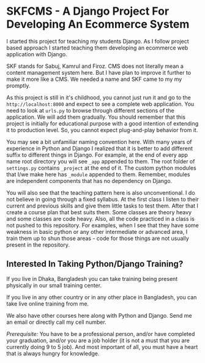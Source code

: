 # SKFCMS - A Django Project For Developing An Ecommerce System
I started this project for teaching my students Django. As I follow project based approach I started teaching them developing an ecommerce web application with Django.

SKF stands for Sabuj, Kamrul and Firoz. CMS does not literally mean a content management system here. But I have plan to improve it further to make it more like a CMS. We needed a name and SKF came to my my promptly.

As this project is still in it's childhood, you cannot just run it and go to the `http://localhost:8000` and expect to see a complete web application. You need to look at `urls.py` to browse through different sections of the application. We will add them gradually. You should remember that this project is initially for educational purpose with a good intention of extending it to production level. So, you cannot expect plug-and-play behavior from it.

You may see a bit unfamiliar naming convention here. With many years of experience in Python and Django I realized that it is better to add different suffix to different things in Django. For example, at the end of every app name root directory you will see `_app` appended to them. The root folder of `settings.py` contains `_project` at the end of it. The custom python modules that I/we make here has `_module` appended to them. Remember, modules are independent components that has no dependency on Django.

You will also see that the teaching pattern here is also unconventional. I do not believe in going through a fixed syllabus. At the first class I listen to their current and previous skills and give them little tasks to test them. After that I create a course plan that best suits them. Some classes are theory heavy and some classes are code heavy. Also, all the code practiced in a class is not pushed to this repository. For examples, when I see that they have some weakness in basic python or any other intermediate or advanced area, I train them up to shun those areas - code for those things are not usually present in the repository.

## Interested In Taking Python/Django Training?
If you live in Dhaka, Bangladesh you can take training being present physically in our small training center.

If you live in any other country or in any other place in Bangladesh, you can take live online training from me.

We also have other courses here along with Python and Django. Send me an email or directly call my cell number.

*Prerequisite:* You have to be a professional person, and/or have completed your graduation, and/or you are a job holder (it is not a must that you are currently doing 9 to 5 job). And most important of all, you must have a heart that is always hungry for knowledge.